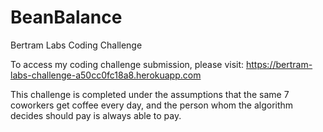 # BeanBalance
Bertram Labs Coding Challenge

To access my coding challenge submission, please visit:  https://bertram-labs-challenge-a50cc0fc18a8.herokuapp.com

This challenge is completed under the assumptions that the same 7 coworkers get coffee every day, and the person whom the algorithm decides should pay is always able to pay.